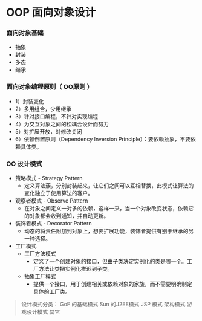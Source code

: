 # OOP 面向对象设计
### 面向对象基础
- 抽象
- 封装
- 多态
- 继承

### 面向对象编程原则（ OO原则 ）
- 1）封装变化
- 2）多用组合，少用继承
- 3）针对接口编程，不针对实现编程
- 4）为交互对象之间的松耦合设计而努力
- 5）对扩展开放，对修改关闭
- 6）依赖倒置原则（Dependency Inversion Principle）：要依赖抽象，不要依赖具体类。

### OO 设计模式
- 策略模式 - Strategy Pattern
  - 定义算法蔟，分别封装起来，让它们之间可以互相替换，此模式让算法的变化独立于使用算法的客户。
- 观察者模式 - Observe Pattern
  - 在对象之间定义一对多的依赖，这样一来，当一个对象改变状态，依赖它的对象都会收到通知，并自动更新。
- 装饰着模式 - Decorator Pattern
  - 动态的将责任附加到对象上，想要扩展功能，装饰者提供有别于继承的另一种选择。
- 工厂模式
  - 工厂方法模式
    - 定义了一个创建对象的接口，但由子类决定实例化的类是哪一个。工厂方法让类把实例化推迟到子类。
  - 抽象工厂模式
    - 提供一个接口，用于创建相关或依赖对象的家族，而不需要明确制定具体的工厂类。

> 设计模式分类：
> GoF 的基础模式
> Sun 的J2EE模式
> JSP 模式
> 架构模式
> 游戏设计模式
> 其它
